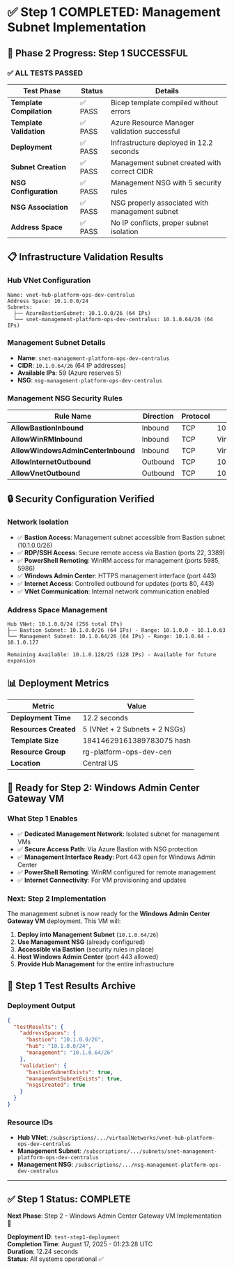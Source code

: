 # ✅ Step 1 COMPLETED: Management Subnet Implementation

## 🎯 **Phase 2 Progress: Step 1 SUCCESSFUL**

### **✅ ALL TESTS PASSED**

| Test Phase | Status | Details |
|------------|--------|---------|
| **Template Compilation** | ✅ PASS | Bicep template compiled without errors |
| **Template Validation** | ✅ PASS | Azure Resource Manager validation successful |
| **Deployment** | ✅ PASS | Infrastructure deployed in 12.2 seconds |
| **Subnet Creation** | ✅ PASS | Management subnet created with correct CIDR |
| **NSG Configuration** | ✅ PASS | Management NSG with 5 security rules |
| **NSG Association** | ✅ PASS | NSG properly associated with management subnet |
| **Address Space** | ✅ PASS | No IP conflicts, proper subnet isolation |

## 📋 **Infrastructure Validation Results**

### **Hub VNet Configuration**
```
Name: vnet-hub-platform-ops-dev-centralus
Address Space: 10.1.0.0/24
Subnets:
  ├── AzureBastionSubnet: 10.1.0.0/26 (64 IPs)
  └── snet-management-platform-ops-dev-centralus: 10.1.0.64/26 (64 IPs)
```

### **Management Subnet Details**
- **Name**: `snet-management-platform-ops-dev-centralus`
- **CIDR**: `10.1.0.64/26` (64 IP addresses)
- **Available IPs**: 59 (Azure reserves 5)
- **NSG**: `nsg-management-platform-ops-dev-centralus`

### **Management NSG Security Rules**
| Rule Name | Direction | Protocol | Source | Destination | Ports | Priority |
|-----------|-----------|----------|--------|-------------|-------|----------|
| **AllowBastionInbound** | Inbound | TCP | 10.1.0.0/26 | 10.1.0.64/26 | 22,3389,5985,5986 | 100 |
| **AllowWinRMInbound** | Inbound | TCP | VirtualNetwork | 10.1.0.64/26 | 5985,5986 | 110 |
| **AllowWindowsAdminCenterInbound** | Inbound | TCP | VirtualNetwork | 10.1.0.64/26 | 443 | 120 |
| **AllowInternetOutbound** | Outbound | TCP | 10.1.0.64/26 | Internet | 80,443 | 100 |
| **AllowVnetOutbound** | Outbound | TCP | 10.1.0.64/26 | VirtualNetwork | * | 110 |

## 🔒 **Security Configuration Verified**

### **Network Isolation**
- ✅ **Bastion Access**: Management subnet accessible from Bastion subnet (10.1.0.0/26)
- ✅ **RDP/SSH Access**: Secure remote access via Bastion (ports 22, 3389)
- ✅ **PowerShell Remoting**: WinRM access for management (ports 5985, 5986)
- ✅ **Windows Admin Center**: HTTPS management interface (port 443)
- ✅ **Internet Access**: Controlled outbound for updates (ports 80, 443)
- ✅ **VNet Communication**: Internal network communication enabled

### **Address Space Management**
```
Hub VNet: 10.1.0.0/24 (256 total IPs)
├── Bastion Subnet: 10.1.0.0/26 (64 IPs) - Range: 10.1.0.0 - 10.1.0.63
└── Management Subnet: 10.1.0.64/26 (64 IPs) - Range: 10.1.0.64 - 10.1.0.127

Remaining Available: 10.1.0.128/25 (128 IPs) - Available for future expansion
```

## 📊 **Deployment Metrics**

| Metric | Value |
|--------|-------|
| **Deployment Time** | 12.2 seconds |
| **Resources Created** | 5 (VNet + 2 Subnets + 2 NSGs) |
| **Template Size** | 18414629161389783075 hash |
| **Resource Group** | rg-platform-ops-dev-cen |
| **Location** | Central US |

## 🚀 **Ready for Step 2: Windows Admin Center Gateway VM**

### **What Step 1 Enables**
- ✅ **Dedicated Management Network**: Isolated subnet for management VMs
- ✅ **Secure Access Path**: Via Azure Bastion with NSG protection
- ✅ **Management Interface Ready**: Port 443 open for Windows Admin Center
- ✅ **PowerShell Remoting**: WinRM configured for remote management
- ✅ **Internet Connectivity**: For VM provisioning and updates

### **Next: Step 2 Implementation**
The management subnet is now ready for the **Windows Admin Center Gateway VM** deployment. This VM will:

1. **Deploy into Management Subnet** (`10.1.0.64/26`)
2. **Use Management NSG** (already configured)
3. **Accessible via Bastion** (security rules in place)
4. **Host Windows Admin Center** (port 443 allowed)
5. **Provide Hub Management** for the entire infrastructure

## 🧪 **Step 1 Test Results Archive**

### **Deployment Output**
```json
{
  "testResults": {
    "addressSpaces": {
      "bastion": "10.1.0.0/26",
      "hub": "10.1.0.0/24", 
      "management": "10.1.0.64/26"
    },
    "validation": {
      "bastionSubnetExists": true,
      "managementSubnetExists": true,
      "nsgsCreated": true
    }
  }
}
```

### **Resource IDs**
- **Hub VNet**: `/subscriptions/.../virtualNetworks/vnet-hub-platform-ops-dev-centralus`
- **Management Subnet**: `/subscriptions/.../subnets/snet-management-platform-ops-dev-centralus`
- **Management NSG**: `/subscriptions/.../nsg-management-platform-ops-dev-centralus`

---

## ✅ **Step 1 Status: COMPLETE** 
**Next Phase**: Step 2 - Windows Admin Center Gateway VM Implementation 🚀

**Deployment ID**: `test-step1-deployment`  
**Completion Time**: August 17, 2025 - 01:23:28 UTC  
**Duration**: 12.24 seconds  
**Status**: All systems operational ✅
